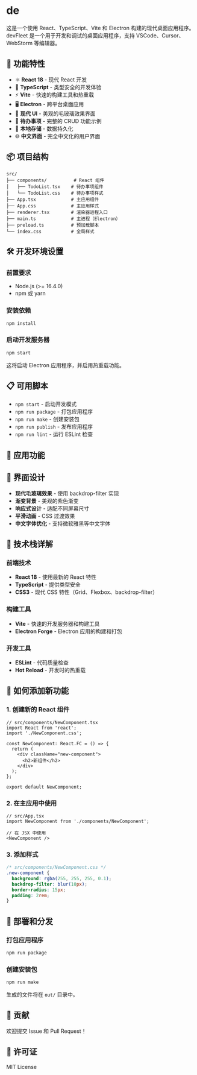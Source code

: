 # de  

这是一个使用 React、TypeScript、Vite 和 Electron 构建的现代桌面应用程序。
devFleet 是一个用于开发和调试的桌面应用程序，支持 VSCode、Cursor、WebStorm 等编辑器。

## 🚀 功能特性

- ⚛️ **React 18** - 现代 React 开发
- 📘 **TypeScript** - 类型安全的开发体验
- ⚡ **Vite** - 快速的构建工具和热重载
- 🖥️ **Electron** - 跨平台桌面应用
- 🎨 **现代 UI** - 美观的毛玻璃效果界面
- 📝 **待办事项** - 完整的 CRUD 功能示例
- 💾 **本地存储** - 数据持久化
- 🌐 **中文界面** - 完全中文化的用户界面

## 📦 项目结构

```
src/
├── components/          # React 组件
│   ├── TodoList.tsx    # 待办事项组件
│   └── TodoList.css    # 待办事项样式
├── App.tsx             # 主应用组件
├── App.css             # 主应用样式
├── renderer.tsx        # 渲染器进程入口
├── main.ts             # 主进程（Electron）
├── preload.ts          # 预加载脚本
└── index.css           # 全局样式
```

## 🛠️ 开发环境设置

### 前置要求

- Node.js (>= 16.4.0)
- npm 或 yarn

### 安装依赖

```bash
npm install
```

### 启动开发服务器

```bash
npm start
```

这将启动 Electron 应用程序，并启用热重载功能。

## 📋 可用脚本

- `npm start` - 启动开发模式
- `npm run package` - 打包应用程序
- `npm run make` - 创建安装包
- `npm run publish` - 发布应用程序
- `npm run lint` - 运行 ESLint 检查

## 🎯 应用功能

## 🎨 界面设计

- **现代毛玻璃效果** - 使用 backdrop-filter 实现
- **渐变背景** - 美观的紫色渐变
- **响应式设计** - 适配不同屏幕尺寸
- **平滑动画** - CSS 过渡效果
- **中文字体优化** - 支持微软雅黑等中文字体

## 🔧 技术栈详解

### 前端技术
- **React 18** - 使用最新的 React 特性
- **TypeScript** - 提供类型安全
- **CSS3** - 现代 CSS 特性（Grid、Flexbox、backdrop-filter）

### 构建工具
- **Vite** - 快速的开发服务器和构建工具
- **Electron Forge** - Electron 应用的构建和打包

### 开发工具
- **ESLint** - 代码质量检查
- **Hot Reload** - 开发时的热重载

## 📱 如何添加新功能

### 1. 创建新的 React 组件

```tsx
// src/components/NewComponent.tsx
import React from 'react';
import './NewComponent.css';

const NewComponent: React.FC = () => {
  return (
    <div className="new-component">
      <h2>新组件</h2>
    </div>
  );
};

export default NewComponent;
```

### 2. 在主应用中使用

```tsx
// src/App.tsx
import NewComponent from './components/NewComponent';

// 在 JSX 中使用
<NewComponent />
```

### 3. 添加样式

```css
/* src/components/NewComponent.css */
.new-component {
  background: rgba(255, 255, 255, 0.1);
  backdrop-filter: blur(10px);
  border-radius: 15px;
  padding: 2rem;
}
```

## 🚀 部署和分发

### 打包应用程序

```bash
npm run package
```

### 创建安装包

```bash
npm run make
```

生成的文件将在 `out/` 目录中。

## 🤝 贡献

欢迎提交 Issue 和 Pull Request！

## 📄 许可证

MIT License
